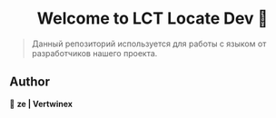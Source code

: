 <h1 align="center">Welcome to LCT Locate Dev 👋</h1>
<p>
</p>

> Данный репозиторий используется для работы с языком от разработчиков нашего проекта.

## Author

👤 **ze | Vertwinex**
